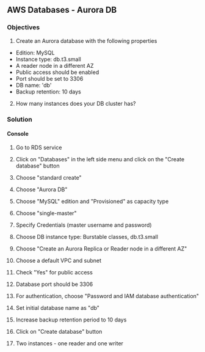 ## AWS Databases - Aurora DB

### Objectives

1. Create an Aurora database with the following properties
  * Edition: MySQL
  * Instance type: db.t3.small
  * A reader node in a different AZ
  * Public access should be enabled
  * Port should be set to 3306
  * DB name: 'db'
  * Backup retention: 10 days

2. How many instances does your DB cluster has?

### Solution

#### Console

1. Go to RDS service
2. Click on "Databases" in the left side menu and click on the "Create database" button
3. Choose "standard create"
4. Choose "Aurora DB"
5. Choose "MySQL" edition and "Provisioned" as capacity type
6. Choose "single-master"
7. Specify Credentials (master username and password)
8. Choose DB instance type: Burstable classes, db.t3.small
9. Choose "Create an Aurora Replica or Reader node in a different AZ"
10. Choose a default VPC and subnet
11. Check "Yes" for public access
12. Database port should be 3306
13. For authentication, choose "Password and IAM database authentication"
14. Set initial database name as "db"
15. Increase backup retention period to 10 days
16. Click on "Create database" button

1. Two instances - one reader and one writer
